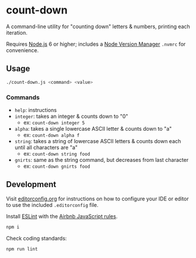 # count-down

A command-line utility for "counting down" letters & numbers, printing each iteration.

Requires [Node.js](https://nodejs.org/) 6 or higher; includes a [Node Version Manager](https://github.com/creationix/nvm) `.nvmrc` for convenience.

## Usage

```bash
./count-down.js <command> <value>
```

### Commands

* `help`: instructions
* `integer`: takes an integer & counts down to "0"
  * ex: `count-down integer 5`
* `alpha`: takes a single lowercase ASCII letter & counts down to "a"
  * ex: `count-down alpha f`
* `string`: takes a string of lowercase ASCII letters & counts down each until all characters are "a"
  * ex: `count-down string food`
* `gnirts`: same as the string command, but decreases from last character
  * ex: `count-down gnirts food`

## Development

Visit [editorconfig.org](http://editorconfig.org/) for instructions on how to configure your IDE or editor to use the included `.editorconfig` file.

Install [ESLint](http://eslint.org/) with the [Airbnb JavaScript rules](https://github.com/airbnb/javascript).

```bash
npm i
```

Check coding standards:

```bash
npm run lint
```
